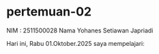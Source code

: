 # pertemuan-02
NIM :   2511500028
Nama Yohanes Setiawan Japriadi

Hari ini, Rabu 01.Oktober.2025 saya mempelajari: